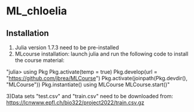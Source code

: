 # ML_chloelia

## Installation
1) Julia version 1.7.3 need to be pre-installed
2) MLcourse installation:
launch julia and run the following code to install the course material:

"julia> using Pkg
       Pkg.activate(temp = true)
       Pkg.develop(url = "https://github.com/jbrea/MLCourse")
       Pkg.activate(joinpath(Pkg.devdir(), "MLCourse"))
       Pkg.instantiate()
       using MLCourse
       MLCourse.start()"
       
3)Data sets "test.csv" and "train.csv" need to be downloaded from: https://lcnwww.epfl.ch/bio322/project2022/train.csv.gz 
